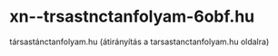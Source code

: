 # xn--trsastnctanfolyam-6obf.hu
társastánctanfolyam.hu (átirányítás a tarsastanctanfolyam.hu oldalra)
